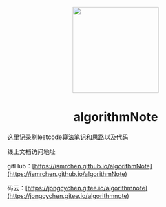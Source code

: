 <p align="center">
<img src="https://static.leetcode-cn.com/cn-mono-assets/production/assets/logo-dark-cn.c42314a8.svg" width="200" height="200"/>
</p>
<h1 align="center">algorithmNote</h1>

这里记录刷leetcode算法笔记和思路以及代码

线上文档访问地址

gitHub：[https://ismrchen.github.io/algorithmNote](https://ismrchen.github.io/algorithmNote)

码云：[https://jongcychen.gitee.io/algorithmnote](https://jongcychen.gitee.io/algorithmnote)

